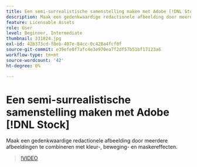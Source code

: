 ```yaml
---
title: Een semi-surrealistische samenstelling maken met Adobe [!DNL Stock]
description: Maak een gedenkwaardige redactionele afbeelding door meerdere afbeeldingen te combineren met kleur-, beweging- en maskeereffecten
feature: Licensable Assets
role: User
level: Beginner, Intermediate
thumbnail: 331824.jpg
exl-id: 42b373cd-f8eb-407e-84cc-0c428a4fcf0f
source-git-commit: e39efe0f7afc4e3e970ea7f2df57b51bf17123a6
workflow-type: tm+mt
source-wordcount: '42'
ht-degree: 0%

---
```


# Een semi-surrealistische samenstelling maken met Adobe [!DNL Stock]

Maak een gedenkwaardige redactionele afbeelding door meerdere afbeeldingen te combineren met kleur-, beweging- en maskereffecten.

>[!VIDEO](https://video.tv.adobe.com/v/331824?hidetitle=true)
